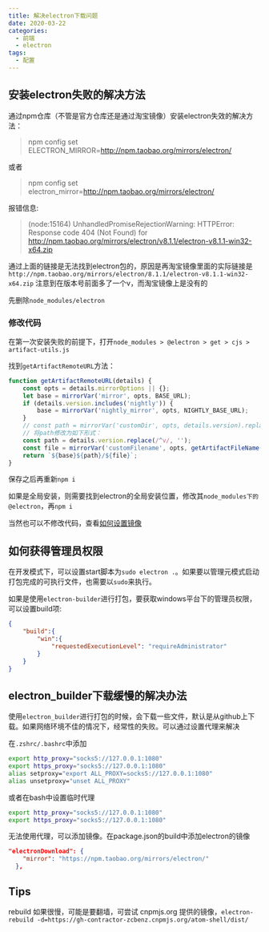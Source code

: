 ```yaml
---
title: 解决electron下载问题
date: 2020-03-22
categories:
  - 前端
  - electron
tags:
  - 配置
---
```



## 安装electron失败的解决方法

通过npm仓库（不管是官方仓库还是通过淘宝镜像）安装electron失效的解决方法：

> npm config set ELECTRON_MIRROR=http://npm.taobao.org/mirrors/electron/

或者
> npm config set electron_mirror=http://npm.taobao.org/mirrors/electron/

报错信息:
> (node:15164) UnhandledPromiseRejectionWarning: HTTPError: Response code 404 (Not Found) for http://npm.taobao.org/mirrors/electron/v8.1.1/electron-v8.1.1-win32-x64.zip

通过上面的链接是无法找到electron包的，原因是再淘宝镜像里面的实际链接是`http://npm.taobao.org/mirrors/electron/8.1.1/electron-v8.1.1-win32-x64.zip`
注意到在版本号前面多了一个v，而淘宝镜像上是没有的

先删除`node_modules/electron`

### 修改代码

在第一次安装失败的前提下，打开`node_modules > @electron > get > cjs > artifact-utils.js`

找到`getArtifactRemoteURL`方法：

```js
function getArtifactRemoteURL(details) {
    const opts = details.mirrorOptions || {};
    let base = mirrorVar('mirror', opts, BASE_URL);
    if (details.version.includes('nightly')) {
        base = mirrorVar('nightly_mirror', opts, NIGHTLY_BASE_URL);
    }
    // const path = mirrorVar('customDir', opts, details.version).replace('{{ version }}', details.version.replace(/^v/, ''));
    // 将path修改为如下形式：
    const path = details.version.replace(/^v/, '');
    const file = mirrorVar('customFilename', opts, getArtifactFileName(details));
    return `${base}${path}/${file}`;
}
```

保存之后再重新`npm i`

如果是全局安装，则需要找到electron的全局安装位置，修改其`node_modules下的@electron`，再`npm i`

当然也可以不修改代码，查看[如何设置镜像](https://www.electronjs.org/docs/tutorial/installation#%E9%95%9C%E5%83%8F)



## 如何获得管理员权限

在开发模式下，可以设置start脚本为`sudo electron .`。如果要以管理元模式启动打包完成的可执行文件，也需要以`sudo`来执行。

如果是使用`electron-builder`进行打包，要获取windows平台下的管理员权限，可以设置build项:

```json
{
    "build":{
        "win":{
            "requestedExecutionLevel": "requireAdministrator"
        }
    }
}
```

## electron_builder下载缓慢的解决办法

使用`electron_builder`进行打包的时候，会下载一些文件，默认是从github上下载。如果网络环境不佳的情况下，经常性的失败。可以通过设置代理来解决

在`.zshrc/.bashrc`中添加

```bash
export http_proxy="socks5://127.0.0.1:1080"
export https_proxy="socks5://127.0.0.1:1080"
alias setproxy="export ALL_PROXY=socks5://127.0.0.1:1080"
alias unsetproxy="unset ALL_PROXY"
```

或者在bash中设置临时代理

```bash
export http_proxy="socks5://127.0.0.1:1080"
export https_proxy="socks5://127.0.0.1:1080"
```

无法使用代理，可以添加镜像。在package.json的build中添加electron的镜像

```json
"electronDownload": {
    "mirror": "https://npm.taobao.org/mirrors/electron/"
  },
```

## Tips

rebuild 如果很慢，可能是要翻墙，可尝试 cnpmjs.org 提供的镜像，`electron-rebuild -d=https://gh-contractor-zcbenz.cnpmjs.org/atom-shell/dist/`
    